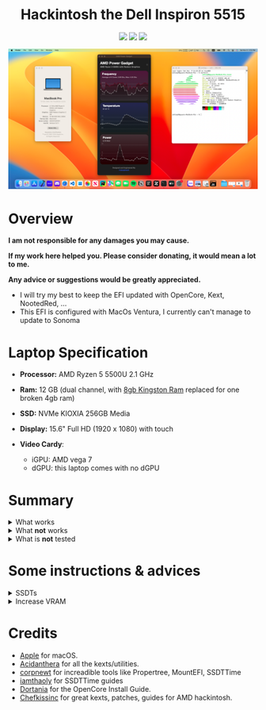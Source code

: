<h1 align="center">Hackintosh the Dell Inspiron 5515</h1>

<p align="center">
    <a href="https://support.apple.com/vi-vn/106337">
        <img src="https://img.shields.io/badge/Ventura-13.7.1-orange.svg"/></a>
    <a href="https://www.dell.com/support/home/en-vn/product-support/product/inspiron-15-5515-laptop/overview">
        <img src="https://img.shields.io/badge/Inspiron-5515-blue"/></a>
    <a href="https://github.com/acidanthera/OpenCorePkg">
        <img src="https://img.shields.io/badge/OpenCore-1.0.2-blue"/></a>
</p>

<p align="center">
    <a href="./Pictures/desktop.png" target="_blank">
        <img src="./Pictures/desktop.png" alt="Dell Inspiron 5515 macOS"> </a>
</p>

# Overview
**I am not responsible for any damages you may cause.**

**If my work here helped you. Please consider donating, it would mean a lot to me.**

**Any advice or suggestions would be greatly appreciated.**

- I will try my best to keep the EFI updated with OpenCore, Kext, NootedRed, ...
- This EFI is configured with MacOs Ventura, I currently can't manage to update to Sonoma

# Laptop Specification
- **Processor:** AMD Ryzen 5 5500U 2.1 GHz 

- **Ram:** 12 GB (dual channel, with [8gb Kingston Ram](https://memoryzone.com.vn/ram-laptop-kingston-ddr4-8gb-bus-3200mhz-kvr32s22s8-8) replaced for one broken 4gb ram)

- **SSD:** NVMe KIOXIA 256GB Media

- **Display:** 15.6" Full HD (1920 x 1080) with touch

- **Video Cardy**:
    - iGPU: AMD vega 7
    - dGPU: this laptop comes with no dGPU

# Summary
<details>
  <summary>What works</summary>
  <br>

  | Feature                              | Status | Dependency                                                     |
  | ------------------------------------ | ------ | -------------------------------------------------------------- |
  | Touch Screen (with gestures like trackpad) | ✅     | Latest VoodooI2C.kext, VoodooHID.kext                    |
  | Built-in Keyboard, Mouse             | ✅     | Latest VoodooI2C.kext, VoodooPS2.kext                          |
  | Trackpad Gestures                    | ✅     |                                                                |
  | Backlight (Brightness Control)       | ✅     | Latest NootedRed.kext, SSDT-PNLF.aml from [chefkissinc](https://chefkissinc.github.io/applehax/nootedred/) |
  | Keyboard brightness                  | ✅     | BrightnessKeys.kext                                            |
  | iServices (iMessage, FaceTime, App Store, iCloud, ...)| ✅     | Generate your own SMBIOS                              |
  | Graphic Acceleration                 | ✅     | Increase Vram to 2 GB using [Smokeless_UMAF](https://github.com/DavidS95/Smokeless_UMAF) |
  | Battery Percentage Indication        | ✅     |                                                                |
  | Processor Status                     | ✅     | VirtualSMC.kext                                                |
  | WiFi                                 | ✅     | AirportItlwm.kext                                              |
  | Bluetooth                            | ✅     | IntelBluetoothFirmware.kext, BlueToolFixup.kext                |
  | USB 2.0, USB 3.0, USB type C         | ✅     | USBToolBox.kext                                                |
  | Camera                               | ✅     |                                                                |
  | Audio                                | ✅     | AppleALC.kext                                                  |
  | HDMI                                 | ✅     |                                                                |

</details>

<details>
  <summary>What <strong>not</strong> works</summary>
  <br>

  | Feature                              | Status | Dependency                                                     |
  | ------------------------------------ | ------ | -------------------------------------------------------------- |
  | Air Drop/ Handoff                    | ❌     | Broadcom BlueTooth card                                        |
  | Finger Print                         | ❌     | Requires Apple M2 Chip (I don't know why)                      |
  | Bootcamp                             | ❌     | Maybe because ssd problems                                     |

</details>

<details>
  <summary>What is <strong>not</strong> tested</summary>
  <br>

  | Feature                              | Status | Dependency                                                     |
  | ------------------------------------ | ------ | -------------------------------------------------------------- |
  | Time Machine                         | 🕒     |                                                                |
  | Microphone                           | 🕒     |                                                                |
  | Screen Mirroring                     | 🕒     |                                                                |
  | SD Card Reader                       | 🕒     |                                                                |

</details>

# Some instructions & advices
<details>
  <summary>SSDTs</summary>
  <br>

  In the past, my friend had to write SSDT manually. But now we have a tool named [SSDTTime](https://github.com/corpnewt/SSDTTime)

  **Step 1:** Start with option ```P``` to dump the current system's DSDT. **Make sure to do this on the system where you want to install MacOS**

  **Step 2:** Some option that I need on my laptop
  - ```FixHPET``` (choose ```C``` when prompting)
  - ```USBX``` (choose default option ```B``` when prompting)
  - ```RTCAWAC```
  - ```PluginType``` (only on AMD laptop)
  - ```FakeEC Laptop```
  - ```PLNF```
  - ```XOSI``` (choose default option ```A``` when prompting)

  **Step 3:** Copy all the file end with ```*.aml``` in the ```Results``` folder. After that, paste these files into ```\EFI\OC\ACPI```

  **Step 4:** Merge ```patches_OC.plist``` by using the PatchMerge script included with SSDTTime. Remember to copy the ```config.plist``` in ```Results``` folder to ```\EFI\OC``` (I made a mistake when forgeting to copy the file and wasted a lot of time fixing touch screen with backlight)

</details>

<details>
  <summary>Increase VRAM</summary>
  <br>

  **Disclaimer:** This ```Smokeless_UMAF``` is significant **dangerous**, which can break your system's BIOS. **THINK TWICE** before commiting any changes. **USE AT YOUR OWN RISK**. 
  
  **Disclaimer:** **No one** is responsible for any damage.

  **Instruction:** I followed this [Youtube video](https://www.youtube.com/watch?v=mzLinRI1IVw) which uses [Smokeless_UMAF](https://github.com/DavidS95/Smokeless_UMAF)

</details>

# Credits    
- [Apple](https://www.apple.com) for macOS.
- [Acidanthera](https://github.com/acidanthera) for all the kexts/utilities.
- [corpnewt](https://github.com/corpnewt) for increadible tools like Propertree, MountEFI, SSDTTime
- [iamthaoly](https://github.com/iamthaoly) for SSDTTime guides
- [Dortania](https://github.com/dortania) for the OpenCore Install Guide.
- [Chefkissinc](https://chefkissinc.github.io) for great kexts, patches, guides for AMD hackintosh.
